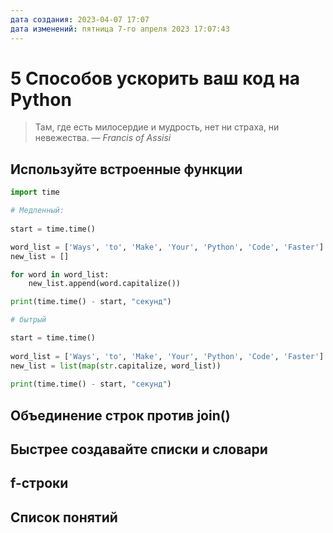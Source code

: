 ```yaml
---
дата создания: 2023-04-07 17:07
дата изменений: пятница 7-го апреля 2023 17:07:43
---
```


# 5 Способов ускорить ваш код на Python

> Там, где есть милосердие и мудрость, нет ни страха, ни невежества.
> — <cite>Francis of Assisi</cite>

## Используйте встроенные функции

```python
import time 
```

```python
# Медленный:
 
start = time.time() 

word_list = ['Ways', 'to', 'Make', 'Your', 'Python', 'Code', 'Faster'] 
new_list = [] 

for word in word_list: 
    new_list.append(word.capitalize())
```

```python
print(time.time() - start, "секунд")
```

```python
# бытрый

start = time.time() 
 
word_list = ['Ways', 'to', 'Make', 'Your', 'Python', 'Code', 'Faster']  
new_list = list(map(str.capitalize, word_list)) 
 
print(time.time() - start, "секунд") 
```
## Объединение строк против join()

## Быстрее создавайте списки и словари

## f-строки

## Список понятий